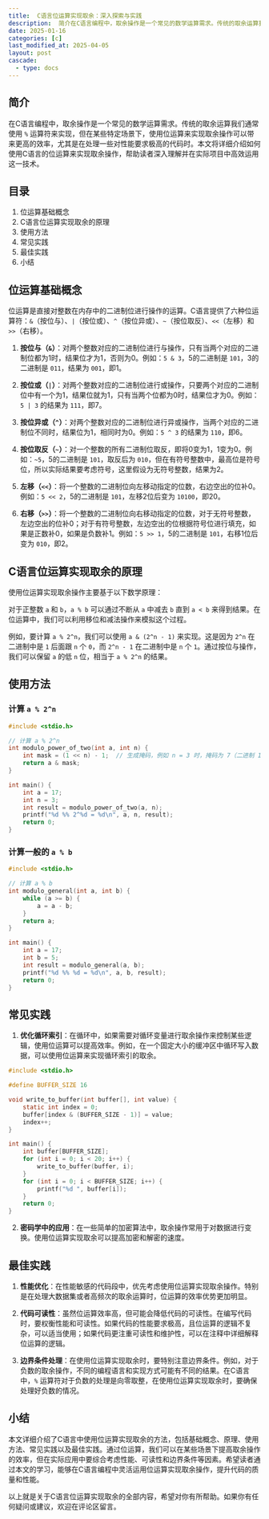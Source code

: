 ```yaml
---
title:  C语言位运算实现取余：深入探索与实践
description:  简介在C语言编程中，取余操作是一个常见的数学运算需求。传统的取余运算我们通常使用 `%` 运算符来实现，但在某些特定场景下，使用位运算来实现取余操作可以带来更高的效率，尤其是在处理一些对性能要求极高的代码时。本文将详细介绍如何使用C语言的位运算来实现取余操作，帮助读者深入理解并在实际项目中高效运用这一技术。
date: 2025-01-16
categories: [c]
last_modified_at: 2025-04-05 
layout: post
cascade:
  - type: docs
---
```



## 简介
在C语言编程中，取余操作是一个常见的数学运算需求。传统的取余运算我们通常使用 `%` 运算符来实现，但在某些特定场景下，使用位运算来实现取余操作可以带来更高的效率，尤其是在处理一些对性能要求极高的代码时。本文将详细介绍如何使用C语言的位运算来实现取余操作，帮助读者深入理解并在实际项目中高效运用这一技术。

## 目录
1. 位运算基础概念
2. C语言位运算实现取余的原理
3. 使用方法
4. 常见实践
5. 最佳实践
6. 小结

## 位运算基础概念
位运算是直接对整数在内存中的二进制位进行操作的运算。C语言提供了六种位运算符：`&`（按位与）、`|`（按位或）、`^`（按位异或）、`~`（按位取反）、`<<`（左移）和 `>>`（右移）。

1. **按位与（`&`）**：对两个整数对应的二进制位进行与操作，只有当两个对应的二进制位都为1时，结果位才为1，否则为0。例如：`5 & 3`，5的二进制是 `101`，3的二进制是 `011`，结果为 `001`，即1。

2. **按位或（`|`）**：对两个整数对应的二进制位进行或操作，只要两个对应的二进制位中有一个为1，结果位就为1，只有当两个位都为0时，结果位才为0。例如：`5 | 3` 的结果为 `111`，即7。

3. **按位异或（`^`）**：对两个整数对应的二进制位进行异或操作，当两个对应的二进制位不同时，结果位为1，相同时为0。例如：`5 ^ 3` 的结果为 `110`，即6。

4. **按位取反（`~`）**：对一个整数的所有二进制位取反，即将0变为1，1变为0。例如：`~5`，5的二进制是 `101`，取反后为 `010`，但在有符号整数中，最高位是符号位，所以实际结果要考虑符号，这里假设为无符号整数，结果为2。

5. **左移（`<<`）**：将一个整数的二进制位向左移动指定的位数，右边空出的位补0。例如：`5 << 2`，5的二进制是 `101`，左移2位后变为 `10100`，即20。

6. **右移（`>>`）**：将一个整数的二进制位向右移动指定的位数，对于无符号整数，左边空出的位补0；对于有符号整数，左边空出的位根据符号位进行填充，如果是正数补0，如果是负数补1。例如：`5 >> 1`，5的二进制是 `101`，右移1位后变为 `010`，即2。

## C语言位运算实现取余的原理
使用位运算实现取余操作主要基于以下数学原理：

对于正整数 `a` 和 `b`，`a % b` 可以通过不断从 `a` 中减去 `b` 直到 `a < b` 来得到结果。在位运算中，我们可以利用移位和减法操作来模拟这个过程。

例如，要计算 `a % 2^n`，我们可以使用 `a & (2^n - 1)` 来实现。这是因为 `2^n` 在二进制中是 `1` 后面跟 `n` 个 `0`，而 `2^n - 1` 在二进制中是 `n` 个 `1`。通过按位与操作，我们可以保留 `a` 的低 `n` 位，相当于 `a % 2^n` 的结果。

## 使用方法
### 计算 `a % 2^n`
```c
#include <stdio.h>

// 计算 a % 2^n
int modulo_power_of_two(int a, int n) {
    int mask = (1 << n) - 1;  // 生成掩码，例如 n = 3 时，掩码为 7（二进制 111）
    return a & mask;
}

int main() {
    int a = 17;
    int n = 3;
    int result = modulo_power_of_two(a, n);
    printf("%d %% 2^%d = %d\n", a, n, result);
    return 0;
}
```

### 计算一般的 `a % b`
```c
#include <stdio.h>

// 计算 a % b
int modulo_general(int a, int b) {
    while (a >= b) {
        a = a - b;
    }
    return a;
}

int main() {
    int a = 17;
    int b = 5;
    int result = modulo_general(a, b);
    printf("%d %% %d = %d\n", a, b, result);
    return 0;
}
```

## 常见实践
1. **优化循环索引**：在循环中，如果需要对循环变量进行取余操作来控制某些逻辑，使用位运算可以提高效率。例如，在一个固定大小的缓冲区中循环写入数据，可以使用位运算来实现循环索引的取余。

```c
#include <stdio.h>

#define BUFFER_SIZE 16

void write_to_buffer(int buffer[], int value) {
    static int index = 0;
    buffer[index & (BUFFER_SIZE - 1)] = value;
    index++;
}

int main() {
    int buffer[BUFFER_SIZE];
    for (int i = 0; i < 20; i++) {
        write_to_buffer(buffer, i);
    }
    for (int i = 0; i < BUFFER_SIZE; i++) {
        printf("%d ", buffer[i]);
    }
    return 0;
}
```

2. **密码学中的应用**：在一些简单的加密算法中，取余操作常用于对数据进行变换。使用位运算实现取余可以提高加密和解密的速度。

## 最佳实践
1. **性能优化**：在性能敏感的代码段中，优先考虑使用位运算实现取余操作。特别是在处理大数据集或者高频次的取余运算时，位运算的效率优势更加明显。

2. **代码可读性**：虽然位运算效率高，但可能会降低代码的可读性。在编写代码时，要权衡性能和可读性。如果代码的性能要求极高，且位运算的逻辑不复杂，可以适当使用；如果代码更注重可读性和维护性，可以在注释中详细解释位运算的逻辑。

3. **边界条件处理**：在使用位运算实现取余时，要特别注意边界条件。例如，对于负数的取余操作，不同的编程语言和实现方式可能有不同的结果。在C语言中，`%` 运算符对于负数的处理是向零取整，在使用位运算实现取余时，要确保处理好负数的情况。

## 小结
本文详细介绍了C语言中使用位运算实现取余的方法，包括基础概念、原理、使用方法、常见实践以及最佳实践。通过位运算，我们可以在某些场景下提高取余操作的效率，但在实际应用中要综合考虑性能、可读性和边界条件等因素。希望读者通过本文的学习，能够在C语言编程中灵活运用位运算实现取余操作，提升代码的质量和性能。

以上就是关于C语言位运算实现取余的全部内容，希望对你有所帮助。如果你有任何疑问或建议，欢迎在评论区留言。 